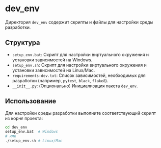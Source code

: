 # dev_env

Директория `dev_env` содержит скрипты и файлы для настройки среды разработки.

## Структура

* `setup_env.bat`: Скрипт для настройки виртуального окружения и установки зависимостей на Windows.
* `setup_env.sh`: Скрипт для настройки виртуального окружения и установки зависимостей на Linux/Mac.
* `requirements-dev.txt`: Список зависимостей, необходимых для разработки (например, `pytest`, `black`, `flake8`).
* `__init__.py`: (Опционально) Инициализация пакета `dev_env`.

## Использование

Для настройки среды разработки выполните соответствующий скрипт из корня проекта:

```bash
cd dev_env
setup_env.bat  # Windows
# или
./setup_env.sh # Linux/Mac
```
